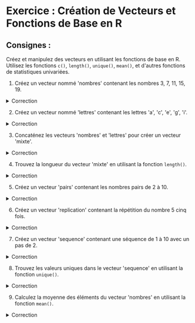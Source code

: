 # Exercice : Création de Vecteurs et Fonctions de Base en R

## Consignes :
Créez et manipulez des vecteurs en utilisant les fonctions de base en R. Utilisez les fonctions `c()`, `length()`, `unique()`, `mean()`, et d'autres fonctions de statistiques univariées.

1. Créez un vecteur nommé 'nombres' contenant les nombres 3, 7, 11, 15, 19.

<details>
<summary>Correction</summary>

```r 
nombres <- c(3, 7, 11, 15, 19)
```
</details>

2. Créez un vecteur nommé 'lettres' contenant les lettres 'a', 'c', 'e', 'g', 'i'.
<details>
<summary>Correction</summary>

```r
lettres <- c('a', 'c', 'e', 'g', 'i')
```
</details>

3. Concaténez les vecteurs 'nombres' et 'lettres' pour créer un vecteur 'mixte'.
<details>
<summary>Correction</summary>

```r
mixte <- c(nombres, lettres)
```
</details>

4. Trouvez la longueur du vecteur 'mixte' en utilisant la fonction `length()`.
<details>
<summary>Correction</summary>

```r
longueur_mixte <- length(mixte)
```
</details>

5. Créez un vecteur 'pairs' contenant les nombres pairs de 2 à 10.
<details>
<summary>Correction</summary>

```r
pairs <- seq(2, 10, by = 2)
```
</details>

6. Créez un vecteur 'replication' contenant la répétition du nombre 5 cinq fois.
<details>
<summary>Correction</summary>

```r
replication <- rep(5, times = 5)
```
</details>

7. Créez un vecteur 'sequence' contenant une séquence de 1 à 10 avec un pas de 2.
<details>
<summary>Correction</summary>

```r
sequence <- seq(1, 10, by = 2)
```
</details>

8. Trouvez les valeurs uniques dans le vecteur 'sequence' en utilisant la fonction `unique()`.
<details>
<summary>Correction</summary>

```r
valeurs_uniques <- unique(sequence)
```
</details>

9.  Calculez la moyenne des éléments du vecteur 'nombres' en utilisant la fonction `mean()`.
<details>
<summary>Correction</summary>

```r
moyenne_nombres <- mean(nombres)
```
</details>
